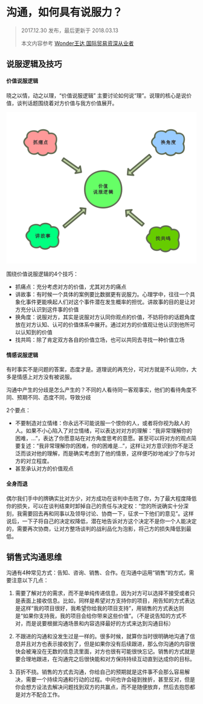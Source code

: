 沟通，如何具有说服力？
===

> 2017.12.30 发布，最后更新于 2018.03.13
>
> 本文内容参考 [Wonder王达 国际贸易资深从业者](https://www.zhihu.com/people/wdar20000/activities)

## 说服逻辑及技巧

#### 价值说服逻辑

晓之以情，动之以理，“价值说服逻辑” 主要讨论如何说“理”。说理的核心是说价值，谈判话题围绕着对方价值与我方价值展开。

![价值说服逻辑](../../media/03/value.png)

围绕价值说服逻辑的4个技巧：

* 抓痛点：充分考虑对方的价值，尤其对方的痛点
* 讲故事：有时候一个具体的案例要比数据更有说服力。心理学中，往往一个具象化事件更能唤起人们对这个事件潜在发生概率的担忧。讲故事的目的是让对方充分认识到这件事的价值
* 换角度：说服对方，其实是说服对方认同你观点的价值，不妨将你的话题角度放在对方认知、认可的价值体系中展开。通过对方的价值观让他认识到他所可以认知到的价值
* 找共鸣：除了肯定双方各自的价值立场，也可以共同去寻找一种价值立场

#### 情感说服逻辑

有时事实不是问题的答案，态度才是。道理说的再充分，可对方就是不认同你，大多是情感上对方没有被说服。

沟通中产生的分歧是怎么产生的？不同的人看待同一客观事实，他们的看待角度不同、预期不同、态度不同，导致分歧

2个要点：

* 不要制造对立情绪：你永远不可能说服一个恨你的人，或者将你视为敌人的人。如果不小心陷入了对立情绪，可以表达对对方的理解：“我非常理解你的困难，...”，表达了你愿意站在对方角度思考的意愿。甚至可以将对方的观点简要复述：“我非常理解你的困难，你的困难是...”，这样让对方意识到你不是泛泛而谈对他的理解，而是确实考虑到了他的情景，这样便巧妙地减少了你与对方的对立程度。
* 甚至承认对方的价值观点

#### 全身而退

偶尔我们手中的牌确实比对方少，对方成功在谈判中击败了你，为了最大程度降低你的损失，可以在谈判结束时卸掉自己的责任与决定权：“您的所说确实十分深刻，我需要回去再和同事以及领导讨论、协商一下，征求一下他们的意见”。这样说后，一下子将自己的决定权降低，潜在地告诉对方这个决定不是你一个人能决定的，需要再次协商，让对方整场谈判的战利品化为泡影，将己方的损失降低到最低。

## 销售式沟通思维

沟通有4种常见方式：告知、咨询、销售、合作。在沟通中运用“销售”的方式，需要注意以下几点：

1. 需要了解对方的需求，而不是单纯传递信息，因为对方可以选择不接受或者只是表面上接收信息。比如，同样是希望对方支持你的项目，用告知的方式表达是这样“我的项目很好，我希望你给我的项目支持”，用销售的方式表达则是“如果你支持我，我的项目会给你带来这些价值”。（不是说告知的方式不对，而是说要根据沟通场景和内容选择最好的方式来达到沟通目标）

2. 不跟进的沟通和没发生过是一样的。很多时候，就算你当时很明确地沟通了信息并且对方也表示接收到了，但是如果你没有后续跟进，那么你沟通的内容很快会被淹没在无数的信息流里面，对方也很有可能很快忘记。销售的方式就是要合理地跟进，在沟通完之后很快能和对方保持持续互动直到达成你的目标。

3. 百折不挠。销售的方式去沟通，你给自己的预期就是这件事不会那么容易解决，需要一个持续沟通和行动的过程。中间也许会碰到挫折，甚至反对，但是你会想方设法去解决问题找到双方的共赢点，而不是随便放弃，然后去抱怨都是对方不配合工作。
